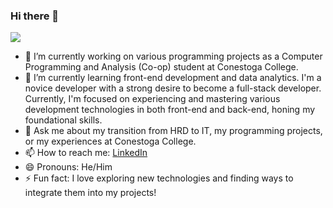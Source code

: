 ### Hi there 👋

<img src="https://media.licdn.com/dms/image/D5616AQEtL2STP2Lwbg/profile-displaybackgroundimage-shrink_350_1400/0/1695601033709?e=1712793600&v=beta&t=fXFoY7mkxr5Mz_wVBeZEtay34YICJAgfw9xJJBHra7k">

- 🔭 I’m currently working on various programming projects as a Computer Programming and Analysis (Co-op) student at Conestoga College.
- 🌱 I’m currently learning front-end development and data analytics. I'm a novice developer with a strong desire to become a full-stack developer. Currently, I'm focused on experiencing and mastering various development technologies in both front-end and back-end, honing my foundational skills.
- 💬 Ask me about my transition from HRD to IT, my programming projects, or my experiences at Conestoga College.
- 📫 How to reach me: [LinkedIn](https://www.linkedin.com/in/colinseok/)
- 😄 Pronouns: He/Him
- ⚡ Fun fact: I love exploring new technologies and finding ways to integrate them into my projects!
